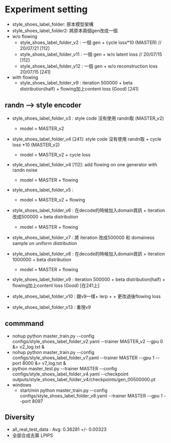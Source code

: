 # Experiment setting

* style_shoes_label_folder: 原本模型架構
* style_shoes_label_folder2: 將原本兩個gen改成一個
* w/o flowing
  * style_shoes_label_folder_v2 : 一個 gen + cycle  loss*10 (MASTER) // 20/07/21 [112]
  * style_shoes_label_folder_v11 : 一個 gen + w/o latent loss // 20/07/15 [112]
  * style_shoes_label_folder_v12 :  一個 gen + w/o reconstruction loss   20/07/15 [241]
* with flowing
  * style_shoes_label_folder_v9 : iteration 500000 + beta distribution(half) + flowing加上content loss (Good) [241]
## randn --> style encoder

* style_shoes_label_folder_v3 : style code 沒有使用 randn取 (MASTER_v2)
  * model = MASTER_v2
* style_shoes_label_folder_v4 [241]: style code 沒有使用 randn取 + cycle loss *10 (MASTER_v2)
  * model = MASTER_v2 + cycle  loss 
* style_shoes_label_folder_v4 [112]: add flowing on one generator with randn noise
  * model = MASTER + flowing
* style_shoes_label_folder_v5 : 
  * model = MASTER_v2 + flowing
* style_shoes_label_folder_v6 : 在decode的時候加入domain資訊 + iteration 改成500000 +  beta distribution
  * model = MASTER + flowing
* style_shoes_label_folder_v7 : 將 iteration 改成500000 和 domainess sample on uniform distribution
* style_shoes_label_folder_v8 : 在decode的時候加入domain資訊 + iteration 1000000 +  beta distribution
  * model = MASTER + flowing
* style_shoes_label_folder_v9 : iteration 500000 + beta distribution(half) + flowing加上content loss (Good) [在241上]
* style_shoes_label_folder_v10 : 跟v9一樣+ lerp + + 更改過後flowing loss

* style_shoes_label_folder_v13 : 重現v9
## commmand 

- nohup python master_train.py --config configs/style_shoes_label_folder_v2.yaml --trainer MASTER_v2 --gpu 0 &> v2_log.txt &
- nohup python master_train.py --config configs/style_shoes_label_folder_v7.yaml --trainer MASTER --gpu 1 --port 8000 &> v7_log.txt &
- python master_test.py --trainer MASTER --config configs/style_shoes_label_folder_v4.yaml --checkpoint outputs/style_shoes_label_folder_v4/checkpoints/gen_00500000.pt
- windows 
  - start/min python master_train.py --config configs/style_shoes_label_folder_v8.yaml --trainer MASTER --gpu 1 --port 8097

## Diversity
- all_real_test_data : Avg: 0.36281 +/- 0.00323
-  全部合成去算 LPIPS